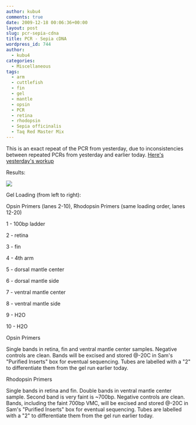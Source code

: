 ```yaml
---
author: kubu4
comments: true
date: 2009-12-18 00:06:36+00:00
layout: post
slug: pcr-sepia-cdna
title: PCR - Sepia cDNA
wordpress_id: 744
author:
  - kubu4
categories:
  - Miscellaneous
tags:
  - arm
  - cuttlefish
  - fin
  - gel
  - mantle
  - opsin
  - PCR
  - retina
  - rhodopsin
  - Sepia officinalis
  - Taq Red Master Mix
---
```


This is an exact repeat of the PCR from yesterday, due to inconsistencies between repeated PCRs from yesterday and earlier today. [Here's yesterday's workup](http://eagle.fish.washington.edu/Arabidopsis/Notebook%20Workup%20Files/20091215-02.jpg)

Results:

![](http://eagle.fish.washington.edu/Arabidopsis/20091217-01.jpg)

Gel Loading (from left to right):

Opsin Primers (lanes 2-10), Rhodopsin Primers (same loading order, lanes 12-20)

1 - 100bp ladder

2 - retina

3 - fin

4 - 4th arm

5 - dorsal mantle center

6 - dorsal mantle side

7 - ventral mantle center

8 - ventral mantle side

9 - H2O

10 - H2O

Opsin Primers

Single bands in retina, fin and ventral mantle center samples. Negative controls are clean. Bands will be excised and stored @-20C in Sam's "Purified Inserts" box for eventual sequencing. Tubes are labelled with a "2" to differentiate them from the gel run earlier today.

Rhodopsin Primers

Single bands in retina and fin. Double bands in ventral mantle center sample. Second band is very faint is ~700bp. Negative controls are clean. Bands, including the faint 700bp VMC, will be excised and stored @-20C in Sam's "Purified Inserts" box for eventual sequencing. Tubes are labelled with a "2" to differentiate them from the gel run earlier today.
